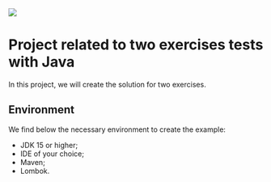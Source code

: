 <img src="https://media.licdn.com/dms/image/C4E16AQE236-XkdJVng/profile-displaybackgroundimage-shrink_200_800/0/1604928375335?e=2147483647&v=beta&t=m-xYcCSKcm9PeOpWLMucJX2MwX_ClERa0R2hTRKDwpA" />


# Project related to two exercises tests with Java
In this project, we will create the solution for two exercises.

## Environment
We find below the necessary environment to create the example:
- JDK 15 or higher;
- IDE of your choice;
- Maven;
- Lombok.